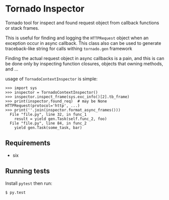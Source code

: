 Tornado Inspector
=================

Tornado tool for inspect and found request object from callback functions or stack frames.

This is useful for finding and logging the `HTTPRequest` object when an exception occur in async callback.
This class also can be used to generate traceback-like string for calls withing `tornado.gen` framework

Finding the actual request object in async callbacks is a pain, and this is can be done only by inspecting
function closures, objects that owning methods, and ...

usage of `TornadoContextInspector` is simple:

    >>> import sys
    >>> inspector = TornadoContextInspector()
    >>> inspector.inspect_frame(sys.exc_info()[2].tb_frame)
    >>> print(inspector.found_req)  # may be None
    HTTPRequest(protocol='http', ...)
    >>> print(''.join(inspector.format_async_frames()))
      File "file.py", line 32, in func_1
        result = yield gen.Task(self.func_2, foo)
      File "file.py", line 84, in func_2
        yield gen.Task(some_task, bar)



Requirements
-----------------
- six

Running tests
-----------------
Install `pytest` then run:

    $ py.test
